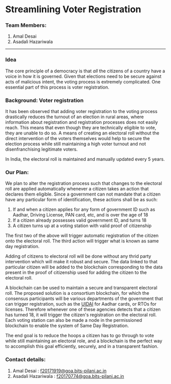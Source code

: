 # Streamlining Voter Registration


### Team Members:
1) Amal Desai
2) Asadali Hazariwala

<hr />

### Idea

The core principle of a democracy is that _all_  the citizens of a country have a voice in how it is governed. Given that elections need to be secure against acts of malicious intent, the voting process is extremely complicated. One essential part of this process is voter registration. 

### Background: Voter registration

It has been observed that adding voter registration to the voting process drastically reduces the turnout of an election in rural areas, where information about registration and registration processes does not easily reach. This means that even though they are technically eligible to vote, they are unable to do so. A means of creating an electoral roll without the direct intervention of the voters themselves would help to secure the election process while still maintaining a high voter turnout and not disenfranchising legitimate voters.

In India, the electoral roll is maintained and manually updated every 5 years.

### Our Plan:
We plan to alter the registration process such that changes to the electoral roll are applied automatically whenever a citizen takes an action that declares them eligible. Since a government can not mandate that a citizen have any particular form of identification, these actions shall be as such:

1) If and when a citizen applies for any form of government ID such as Aadhar, Driving License, PAN card, etc, and is over the age of 18
2) If a citizen already possesses valid government ID, and turns 18
3) A citizen turns up at a voting station with valid proof of citizenship

The first two of the above will trigger automatic registration of the citizen onto the electoral roll. The third action will trigger what is known as same day registration. 

Adding of citizens to electoral roll will be done without any thrid party intervention which will make it robust and secure. The data linked to that particular citizen will be added to the blockchain corresponding to the data present in the proof of citizenship used for adding the citizen to the electoral roll.

A blockchain can be used to maintain a secure and transparent electoral roll. The proposed solution is a consortium blockchain, for which the consensus participants will be various departments of the government that can trigger registration, such as the [UIDAI](https://uidai.gov.in/) for Aadhar cards, or RTOs for licenses. Therefore whenever one of these agencies detects that a citizen has turned 18, it will trigger the citizen's registration on the electoral roll. Each voting station can also be made a node in the permissioned blockchain to enable the system of Same Day Registration.

The end goal is to reduce the hoops a citizen has to go through to vote while still maintaining an electoral role, and a blockchain is the perfect way to accomplish this goal efficiently, securely, and in a transparent fashion.


### Contact details:
1) Amal Desai : f20171919@goa.bits-pilani.ac.in
2) Asadali Hazariwala : f20170774@goa.bits-pilani.ac.in
